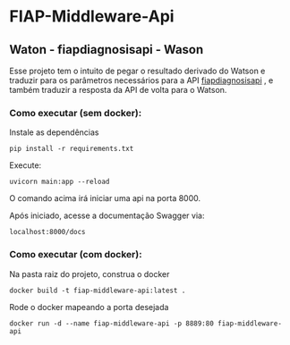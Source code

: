 # FIAP-Middleware-Api

## Waton - fiapdiagnosisapi - Wason

Esse projeto tem o intuito de pegar o resultado derivado do Watson e traduzir para os parâmetros necessários para a API [fiapdiagnosisapi](https://fiapdiagnosisapi.azurewebsites.net/Diagnosis) , e também traduzir a resposta da API de volta para o Watson.


### Como executar (sem docker):

Instale as dependências
```
pip install -r requirements.txt
```

Execute:

```
uvicorn main:app --reload
```

O comando acima irá iniciar uma api na porta 8000.

Após iniciado, acesse a documentação Swagger via:

```
localhost:8000/docs
```

### Como executar (com docker):

Na pasta raiz do projeto, construa o docker

```
docker build -t fiap-middleware-api:latest .
```

Rode o docker mapeando a porta desejada

```
docker run -d --name fiap-middleware-api -p 8889:80 fiap-middleware-api
```


